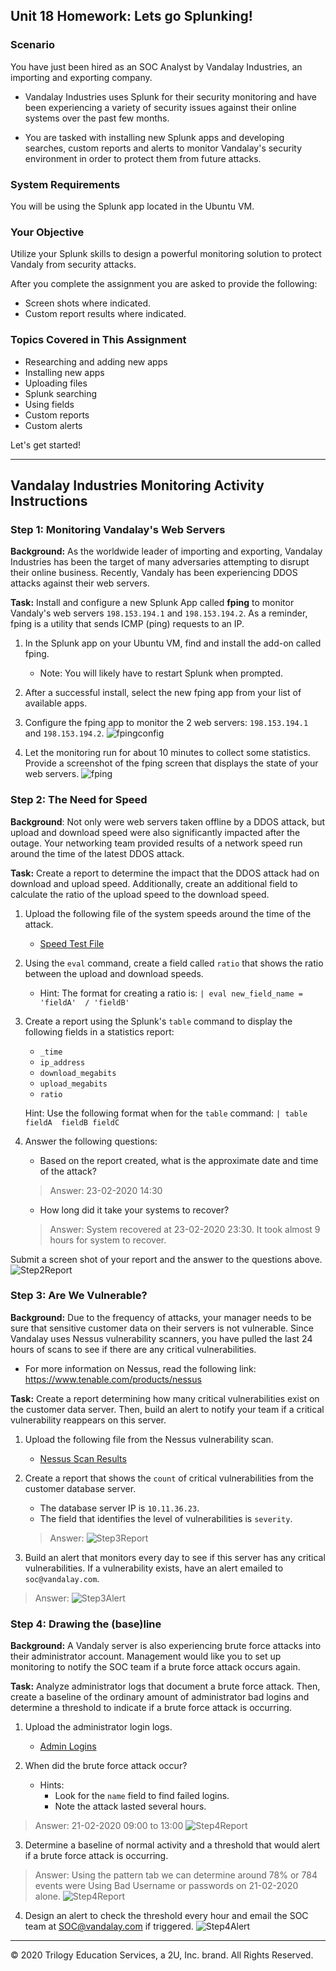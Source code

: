 ## Unit 18 Homework: Lets go Splunking!

### Scenario

You have just been hired as an SOC Analyst by Vandalay Industries, an importing and exporting company.

- Vandalay Industries uses Splunk for their security monitoring and have been experiencing a variety of security issues against their online systems over the past few months.

- You are tasked with installing new Splunk apps and developing searches, custom reports and alerts to monitor Vandalay's security environment in order to protect them from future attacks.


### System Requirements

You will be using the Splunk app located in the Ubuntu VM.


### Your Objective

Utilize your Splunk skills to design a powerful monitoring solution to protect Vandaly from security attacks.

After you complete the assignment you are asked to provide the following:

- Screen shots where indicated.
- Custom report results where indicated.

### Topics Covered in This Assignment

- Researching and adding new apps
- Installing new apps
- Uploading files
- Splunk searching
- Using fields
- Custom reports
- Custom alerts

Let's get started!

---

## Vandalay Industries Monitoring Activity Instructions

### Step 1: Monitoring Vandalay's Web Servers

**Background:**  As the worldwide leader of importing and exporting, Vandalay Industries has been the target of many adversaries attempting to disrupt their online business. Recently, Vandaly has been  experiencing DDOS attacks against their web servers.

**Task:** Install and configure a new Splunk App called **fping** to monitor Vandaly's web servers `198.153.194.1` and `198.153.194.2`.  As a reminder, fping is a utility that sends ICMP (ping) requests to an IP.

1. In the Splunk app on your Ubuntu VM, find and install the add-on called fping.
   - Note: You will likely have to restart Splunk when prompted.

2. After a successful install, select the new fping app from your list of available apps.

3. Configure the fping app to monitor the 2 web servers: `198.153.194.1` and `198.153.194.2`.
![fpingconfig](images/fping_config.png)
4. Let the monitoring run for about 10 minutes to collect some statistics. Provide a screenshot of the fping screen that displays the state of your web servers.
![fping](images/fping.png)

### Step 2: The Need for Speed

**Background**: Not only were web servers taken offline by a DDOS attack, but upload and download speed were also significantly impacted after the outage. Your networking team provided results of a network speed run around the time of the latest DDOS attack.

**Task:** Create a report to determine the impact that the DDOS attack had on download and upload speed. Additionally, create an additional field to calculate the ratio of the upload speed to the download speed.


1.  Upload the following file of the system speeds around the time of the attack.
    - [Speed Test File](resources/server_speedtest.csv)

2. Using the `eval` command, create a field called `ratio` that shows the ratio between the upload and download speeds.
   - Hint: The format for creating a ratio is: `| eval new_field_name = 'fieldA'  / 'fieldB'`

3. Create a report using the Splunk's `table` command to display the following fields in a statistics report:
    - `_time`
    - `ip_address`
    - `download_megabits`
    - `upload_megabits`
    - `ratio`

   Hint: Use the following format when for the `table` command: `| table fieldA  fieldB fieldC`

4. Answer the following questions:

    - Based on the report created, what is the approximate date and time of the attack?
    > Answer: 23-02-2020 14:30

    - How long did it take your systems to recover?
    > Answer: System recovered at 23-02-2020 23:30. It took almost 9 hours for system to recover.

Submit a screen shot of your report and the answer to the questions above.
![Step2Report](images/Step2_report.PNG)

### Step 3: Are We Vulnerable?

**Background:**  Due to the frequency of attacks, your manager needs to be sure that sensitive customer data on their servers is not vulnerable. Since Vandalay uses Nessus vulnerability scanners, you have pulled the last 24 hours of scans to see if there are any critical vulnerabilities.

  - For more information on Nessus, read the following link: https://www.tenable.com/products/nessus

**Task:** Create a report determining how many critical vulnerabilities exist on the customer data server. Then, build an alert to notify your team if a critical vulnerability reappears on this server.

1. Upload the following file from the Nessus vulnerability scan.
   - [Nessus Scan Results](resources/nessus_logs.csv)

2. Create a report that shows the `count` of critical vulnerabilities from the customer database server.
   - The database server IP is `10.11.36.23`.
   - The field that identifies the level of vulnerabilities is `severity`.
   > Answer:
   ![Step3Report](images/Step3_report.PNG)

3. Build an alert that monitors every day to see if this server has any critical vulnerabilities. If a vulnerability exists, have an alert emailed to `soc@vandalay.com`.
> Answer:
![Step3Alert](images/Step3_alert.PNG)


### Step 4: Drawing the (base)line

**Background:**  A Vandaly server is also experiencing brute force attacks into their administrator account. Management would like you to set up monitoring to notify the SOC team if a brute force attack occurs again.


**Task:** Analyze administrator logs that document a brute force attack. Then, create a baseline of the ordinary amount of administrator bad logins and determine a threshold to indicate if a brute force attack is occurring.

1. Upload the administrator login logs.
   - [Admin Logins](resources/Administrator_logs.csv)

2. When did the brute force attack occur?
   - Hints:
     - Look for the `name` field to find failed logins.
     - Note the attack lasted several hours.
> Answer: 21-02-2020 09:00 to 13:00
![Step4Report](images/Step4_pivot.PNG)

3. Determine a baseline of normal activity and a threshold that would alert if a brute force attack is occurring.
> Answer: Using the pattern tab we can determine around 78% or 784 events were Using Bad Username or passwords on 21-02-2020 alone.
![Step4Report](images/Step4_pattern.PNG)


4. Design an alert to check the threshold every hour and email the SOC team at SOC@vandalay.com if triggered.
![Step4Alert](images/Step4_alert.PNG)


---

© 2020 Trilogy Education Services, a 2U, Inc. brand. All Rights Reserved.
